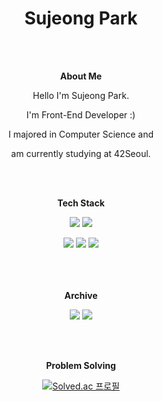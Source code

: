 <div align="center">
  
# Sujeong Park
  
  <br/>
  <br/>
  
**About Me**
  
Hello I'm Sujeong Park.
  
I'm Front-End Developer :)
  
I majored in Computer Science and
  
  am currently studying at 42Seoul.
  
  <br/>
  <br/>

**Tech Stack**
  
<img src="https://img.shields.io/badge/HTML5-E34F26?style=flat-square&logo=HTML5&logoColor=white"/></a>
<img src="https://img.shields.io/badge/CSS3-1572B6?style=flat-square&logo=CSS3&logoColor=white"/>

<img src="https://img.shields.io/badge/JavaScript-F7DF1E?style=flat-square&logo=JavaScript&logoColor=black"/>
<img src="https://img.shields.io/badge/React-61DAFB?style=flat-square&logo=React&logoColor=black"/>
<img src="https://img.shields.io/badge/Next.js-000000?style=flat-square&logo=Next.js&logoColor=white"/>

<br/>
<br/>
<br/>
<br/>

**Archive**

<a href="https://github.com/su1715"><img src="https://img.shields.io/badge/GitHub-181717?style=flat-square&logo=GitHub&logoColor=white"/></a>
<a href="https://velog.io/@sj_dev_js"><img src="https://img.shields.io/badge/Velog-20C997?style=flat-square&logo=Velog&logoColor=white"/></a>

<br/>
<br/>

**Problem Solving**

[![Solved.ac
프로필](http://mazassumnida.wtf/api/v2/generate_badge?boj=su1715)](https://solved.ac/su1715)

</div>
<!--
**su1715/su1715** is a ✨ _special_ ✨ repository because its `README.md` (this file) appears on your GitHub profile.

Here are some ideas to get you started:

- 🔭 I’m currently working on ...
- 🌱 I’m currently learning ...
- 👯 I’m looking to collaborate on ...
- 🤔 I’m looking for help with ...
- 💬 Ask me about ...
- 📫 How to reach me: ...
- 😄 Pronouns: ...
- ⚡ Fun fact: ...
-->
